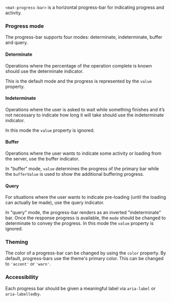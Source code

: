 `<mat-progress-bar>` is a horizontal progress-bar for indicating progress and activity.

### Progress mode
The progress-bar supports four modes: determinate, indeterminate, buffer and query.

#### Determinate
Operations where the percentage of the operation complete is known should use the 
determinate indicator.

<!-- example(progress-bar-determinate) -->

This is the default mode and the progress is represented by the `value` property.

#### Indeterminate
Operations where the user is asked to wait while something finishes and it’s 
not necessary to indicate how long it will take should use the indeterminate indicator.

<!-- example(progress-bar-indeterminate) -->

In this mode the `value` property is ignored.

#### Buffer
Operations where the user wants to indicate some activity or loading from the server, 
use the buffer indicator.

<!-- example(progress-bar-buffer) -->

In "buffer" mode, `value` determines the progress of the primary bar while the `bufferValue` is 
used to show the additional buffering progress.

#### Query
For situations where the user wants to indicate pre-loading (until the loading can actually be made), 
use the query indicator.

<!-- example(progress-bar-query) -->

In "query" mode, the progress-bar renders as an inverted "indeterminate" bar. Once the response 
progress is available, the `mode` should be changed to determinate to convey the progress. In
this mode the `value` property is ignored.

### Theming
The color of a progress-bar can be changed by using the `color` property. By default, progress-bars
use the theme's primary color. This can be changed to `'accent'` or `'warn'`.  

### Accessibility
Each progress bar should be given a meaningful label via `aria-label` or `aria-labelledby`.
